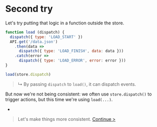 # Second try

Let's try putting that logic in a function outside the store.

```js
function load (dispatch) {
  dispatch({ type: 'LOAD_START' })
  API.get('/data.json')
    .then(data =>
      dispatch({ type: 'LOAD_FINISH', data: data }))
    .catch(error =>
      dispatch({ type: 'LOAD_ERROR', error: error }))
}

load(store.dispatch)
```

> ↳ By passing `dispatch` to `load()`, it can dispatch events.

But now we're not being consistent: we often use `store.dispatch()` to trigger actions, but this time we're using `load(...)`.

-

> Let's make things more consistent. [Continue >](redux-thunk.md)
